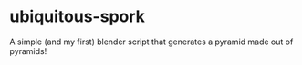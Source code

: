 # ubiquitous-spork
A simple (and my first) blender script that generates a pyramid made out of pyramids!
